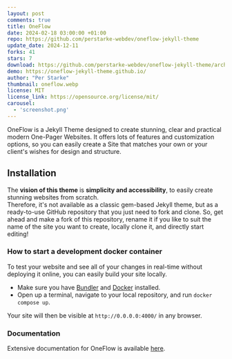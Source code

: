 ```yaml
---
layout: post
comments: true
title: OneFlow
date: 2024-02-18 03:00:00 +01:00
repo: https://github.com/perstarke-webdev/oneflow-jekyll-theme
update_date: 2024-12-11
forks: 41
stars: 7
download: https://github.com/perstarke-webdev/oneflow-jekyll-theme/archive/refs/heads/main.zip
demo: https://oneflow-jekyll-theme.github.io/
author: "Per Starke"
thumbnail: oneflow.webp
license: MIT
license_link: https://opensource.org/license/mit/
carousel:
  - 'screenshot.png'
---
```


OneFlow is a Jekyll Theme designed to create stunning, clear and practical modern One-Pager Websites.
It offers lots of features and customization options, so you can easily create a Site that matches your own or your client's wishes for design and structure.  

## Installation

The **vision of this theme** is **simplicity and accessibility**, to easily create stunning websites from scratch.  
Therefore, it's not available as a classic gem-based Jekyll theme, but as a ready-to-use GitHub repository that you just need to fork and clone.
So, get ahead and make a fork of this repository, rename it if you like to suit the name of the site you want to create, locally clone it, and directly start editing!

### How to start a development docker container

To test your website and see all of your changes in real-time without deploying it online, you can easily build your site locally.  

* Make sure you have [Bundler](https://bundler.io/) and [Docker](https://www.docker.com/) installed.
* Open up a terminal, navigate to your local repository, and run `docker compose up`.

Your site will then be visible at `http://0.0.0.0:4000/` in any browser.

### Documentation

Extensive documentation for OneFlow is available [here](https://perstarke-webdev.de/oneflow-jekyll-theme).
